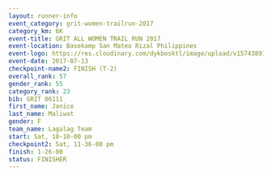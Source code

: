 ```yaml
---
layout: runner-info 
event_category: grit-women-trailrun-2017 
category_km: 6K 
event-title: GRIT ALL WOMEN TRAIL RUN 2017 
event-location: Basekamp San Mateo Rizal Philippines 
event-logo: https://res.cloudinary.com/dykbosktl/image/upload/v1574389137/Logo/a04c0-grit-logo_yxzsau.png 
event-date: 2017-07-13 
checkpoint-name2: FINISH (T-2) 
overall_rank: 57
gender_rank: 55
category_rank: 23
bib: GRIT 06111
first_name: Janice
last_name: Maliwat
gender: F
team_name: Lagalag Team
start: Sat, 10-10-00 pm
checkpoint2: Sat, 11-36-00 pm
finish: 1-26-00
status: FINISHER
---
```

